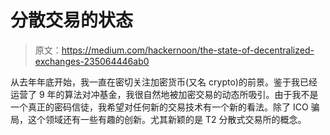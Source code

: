 # 分散交易的状态

> 原文：<https://medium.com/hackernoon/the-state-of-decentralized-exchanges-235064446ab0>

从去年年底开始，我一直在密切关注加密货币(又名 crypto)的前景。鉴于我已经运营了 9 年的算法对冲基金，我很自然地被加密交易的动态所吸引。由于我不是一个真正的密码信徒，我希望对任何新的交易技术有一个新的看法。除了 ICO 骗局，这个领域还有一些有趣的创新。尤其新颖的是 T2 分散式交易所的概念。